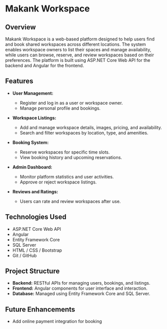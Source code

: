 
# Makank Workspace

## Overview

Makank Workspace is a web-based platform designed to help users find and book shared workspaces across different locations. The system enables workspace owners to list their spaces and manage availability, while users can browse, reserve, and review workspaces based on their preferences. The platform is built using ASP.NET Core Web API for the backend and Angular for the frontend.

## Features

- **User Management:**
  - Register and log in as a user or workspace owner.
  - Manage personal profile and bookings.

- **Workspace Listings:**
  - Add and manage workspace details, images, pricing, and availability.
  - Search and filter workspaces by location, type, and amenities.

- **Booking System:**
  - Reserve workspaces for specific time slots.
  - View booking history and upcoming reservations.

- **Admin Dashboard:**
  - Monitor platform statistics and user activities.
  - Approve or reject workspace listings.

- **Reviews and Ratings:**
  - Users can rate and review workspaces after use.

## Technologies Used

- ASP.NET Core Web API  
- Angular  
- Entity Framework Core  
- SQL Server  
- HTML / CSS / Bootstrap  
- Git / GitHub  

## Project Structure

- **Backend:** RESTful APIs for managing users, bookings, and listings.
- **Frontend:** Angular components for user interface and interaction.
- **Database:** Managed using Entity Framework Core and SQL Server.

## Future Enhancements

- Add online payment integration for booking  
